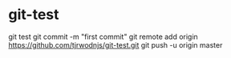# git-test
git test
git commit -m "first commit"
git remote add origin https://github.com/tjrwodnjs/git-test.git
git push -u origin master
